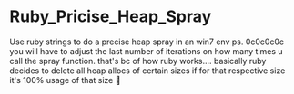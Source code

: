 # Ruby_Pricise_Heap_Spray
Use ruby strings to do a precise heap spray in an win7 env
ps. 0c0c0c0c
you will have to adjust the last number of iterations on how many times u call the spray function. that's bc of how ruby works.... basically ruby decides to delete all heap allocs of certain sizes if for that respective size it's 100% usage of that size 🙂

